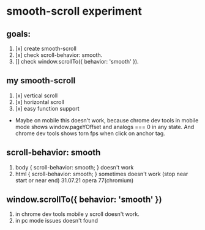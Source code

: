 # smooth-scroll experiment

## goals:
1. [x] create smooth-scroll
2. [x] check scroll-behavior: smooth.
3. [] check window.scrollTo({ behavior: 'smooth' }).

## my smooth-scroll
1. [x] vertical scroll
2. [x] horizontal scroll
3. [x] easy function support
* Maybe on mobile this doesn't work, because chrome dev tools in mobile mode shows window.pageYOffset and analogs === 0 in any state. And chrome dev tools shows torn fps when click on anchor tag.

## scroll-behavior: smooth
1. body { scroll-behavior: smooth; } doesn't work
2. html { scroll-behavior: smooth; } sometimes doesn't work (stop near start or near end) 31.07.21 opera 77(chromium)

## window.scrollTo({ behavior: 'smooth' })
1. in chrome dev tools mobile y scroll doesn't work.
2. in pc mode issues doesn't found